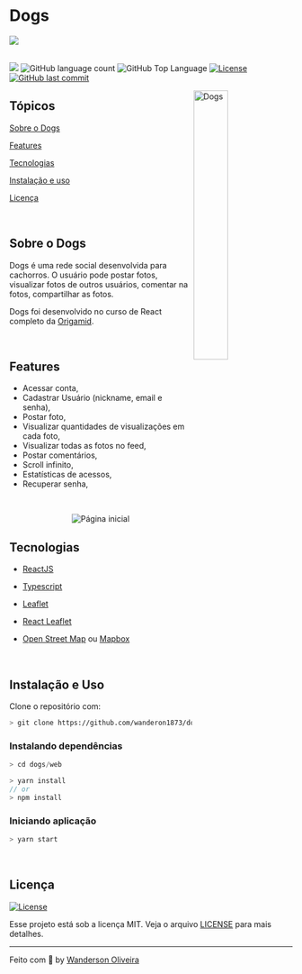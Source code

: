 # Dogs

<img align="center" src=".github/capa_happy.png">

<br>
<br>

<p>
  <img src="https://img.shields.io/badge/made%20by-Wanderson%20Oliveira-04D361?style=flat-square">
  <img alt="GitHub language count" src="https://img.shields.io/github/languages/count/wanderson1873/dogs?color=04D361&style=flat-square">
  <img alt="GitHub Top Language" src="https://img.shields.io/github/languages/top/wanderson1873/dogs?color=04D361&style=flat-square">
  <a href="https://opensource.org/licenses/MIT">
    <img alt="License" src="https://img.shields.io/badge/license-MIT-04D361?style=flat-square">
  </a>
  <a href="https://github.com/wanderson1873/dogs/commits/master">
    <img alt="GitHub last commit" src="https://img.shields.io/github/last-commit/wanderson1873/dogs?color=04D361&style=flat-square">
  </a>
</p>

<img align="right" src="web/src/images/landing.svg?raw=true" width="35%" alt="Dogs">

## Tópicos 

[Sobre o Dogs](#sobre-o-dogs)

[Features](#features)

[Tecnologias](#tecnologias)

[Instalação e uso](#instalação-e-uso)

[Licença](#licença)

<br>

## Sobre o Dogs

Dogs é uma rede social desenvolvida para cachorros. O usuário pode postar fotos, visualizar fotos de outros usuários, comentar na fotos, compartilhar as fotos.

Dogs foi desenvolvido no curso de React completo da [Origamid](https://www.origamid.com/curso/react-completo/).

<br>

## Features
 - Acessar conta,
 - Cadastrar Usuário (nickname, email e senha),
 - Postar foto,
 - Visualizar quantidades de visualizações em cada foto,
 - Visualizar todas as fotos no feed,
 - Postar comentários,
 - Scroll infinito,
 - Estatísticas de acessos,
 - Recuperar senha,

<br>

<p align="center">
  <img src=".github/device.png" alt="Página inicial">
</p>

## Tecnologias

  - [ReactJS](https://reactjs.org/)
  - [Typescript](https://www.typescriptlang.org/)

  - [Leaflet](https://leafletjs.com/)
  - [React Leaflet](https://react-leaflet.js.org/)
  - [Open Street Map](https://www.openstreetmap.org/) ou [Mapbox](https://www.mapbox.com/)

<br>

## Instalação e Uso

Clone o repositório com:

```bash
> git clone https://github.com/wanderon1873/dogs.git
```

### Instalando dependências

```js
> cd dogs/web

> yarn install
// or
> npm install
```

### Iniciando aplicação

```bash
> yarn start
```

<br>

## Licença
<a href="https://opensource.org/licenses/MIT">
    <img alt="License" src="https://img.shields.io/badge/license-MIT-04D361?style=flat-square">
</a>

<br>

Esse projeto está sob a licença MIT. Veja o arquivo [LICENSE](/LICENSE) para mais detalhes.

---

Feito com :purple_heart: by [Wanderson Oliveira](https://github.com/wanderson1873)